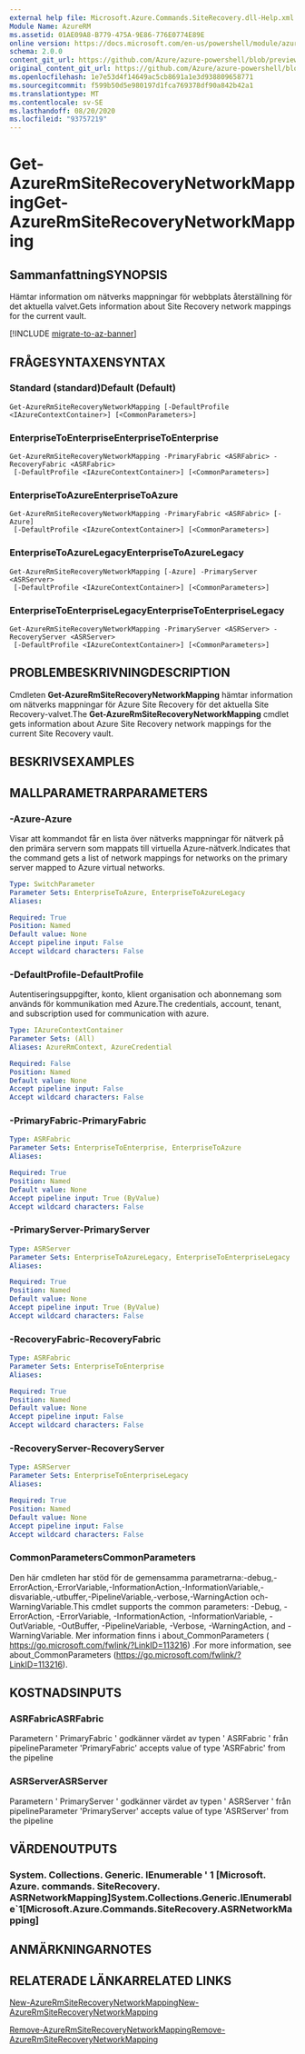 ```yaml
---
external help file: Microsoft.Azure.Commands.SiteRecovery.dll-Help.xml
Module Name: AzureRM
ms.assetid: 01AE09A8-B779-475A-9E86-776E0774E89E
online version: https://docs.microsoft.com/en-us/powershell/module/azurerm.siterecovery/get-azurermsiterecoverynetworkmapping
schema: 2.0.0
content_git_url: https://github.com/Azure/azure-powershell/blob/preview/src/ResourceManager/SiteRecovery/Commands.SiteRecovery/help/Get-AzureRmSiteRecoveryNetworkMapping.md
original_content_git_url: https://github.com/Azure/azure-powershell/blob/preview/src/ResourceManager/SiteRecovery/Commands.SiteRecovery/help/Get-AzureRmSiteRecoveryNetworkMapping.md
ms.openlocfilehash: 1e7e53d4f14649ac5cb8691a1e3d938809658771
ms.sourcegitcommit: f599b50d5e980197d1fca769378df90a842b42a1
ms.translationtype: MT
ms.contentlocale: sv-SE
ms.lasthandoff: 08/20/2020
ms.locfileid: "93757219"
---
```

# <span data-ttu-id="1c50f-101">Get-AzureRmSiteRecoveryNetworkMapping</span><span class="sxs-lookup"><span data-stu-id="1c50f-101">Get-AzureRmSiteRecoveryNetworkMapping</span></span>

## <span data-ttu-id="1c50f-102">Sammanfattning</span><span class="sxs-lookup"><span data-stu-id="1c50f-102">SYNOPSIS</span></span>
<span data-ttu-id="1c50f-103">Hämtar information om nätverks mappningar för webbplats återställning för det aktuella valvet.</span><span class="sxs-lookup"><span data-stu-id="1c50f-103">Gets information about Site Recovery network mappings for the current vault.</span></span>

[!INCLUDE [migrate-to-az-banner](../../includes/migrate-to-az-banner.md)]

## <span data-ttu-id="1c50f-104">FRÅGESYNTAXEN</span><span class="sxs-lookup"><span data-stu-id="1c50f-104">SYNTAX</span></span>

### <span data-ttu-id="1c50f-105">Standard (standard)</span><span class="sxs-lookup"><span data-stu-id="1c50f-105">Default (Default)</span></span>
```
Get-AzureRmSiteRecoveryNetworkMapping [-DefaultProfile <IAzureContextContainer>] [<CommonParameters>]
```

### <span data-ttu-id="1c50f-106">EnterpriseToEnterprise</span><span class="sxs-lookup"><span data-stu-id="1c50f-106">EnterpriseToEnterprise</span></span>
```
Get-AzureRmSiteRecoveryNetworkMapping -PrimaryFabric <ASRFabric> -RecoveryFabric <ASRFabric>
 [-DefaultProfile <IAzureContextContainer>] [<CommonParameters>]
```

### <span data-ttu-id="1c50f-107">EnterpriseToAzure</span><span class="sxs-lookup"><span data-stu-id="1c50f-107">EnterpriseToAzure</span></span>
```
Get-AzureRmSiteRecoveryNetworkMapping -PrimaryFabric <ASRFabric> [-Azure]
 [-DefaultProfile <IAzureContextContainer>] [<CommonParameters>]
```

### <span data-ttu-id="1c50f-108">EnterpriseToAzureLegacy</span><span class="sxs-lookup"><span data-stu-id="1c50f-108">EnterpriseToAzureLegacy</span></span>
```
Get-AzureRmSiteRecoveryNetworkMapping [-Azure] -PrimaryServer <ASRServer>
 [-DefaultProfile <IAzureContextContainer>] [<CommonParameters>]
```

### <span data-ttu-id="1c50f-109">EnterpriseToEnterpriseLegacy</span><span class="sxs-lookup"><span data-stu-id="1c50f-109">EnterpriseToEnterpriseLegacy</span></span>
```
Get-AzureRmSiteRecoveryNetworkMapping -PrimaryServer <ASRServer> -RecoveryServer <ASRServer>
 [-DefaultProfile <IAzureContextContainer>] [<CommonParameters>]
```

## <span data-ttu-id="1c50f-110">PROBLEMBESKRIVNING</span><span class="sxs-lookup"><span data-stu-id="1c50f-110">DESCRIPTION</span></span>
<span data-ttu-id="1c50f-111">Cmdleten **Get-AzureRmSiteRecoveryNetworkMapping** hämtar information om nätverks mappningar för Azure Site Recovery för det aktuella Site Recovery-valvet.</span><span class="sxs-lookup"><span data-stu-id="1c50f-111">The **Get-AzureRmSiteRecoveryNetworkMapping** cmdlet gets information about Azure Site Recovery network mappings for the current Site Recovery vault.</span></span>

## <span data-ttu-id="1c50f-112">BESKRIVS</span><span class="sxs-lookup"><span data-stu-id="1c50f-112">EXAMPLES</span></span>

## <span data-ttu-id="1c50f-113">MALLPARAMETRAR</span><span class="sxs-lookup"><span data-stu-id="1c50f-113">PARAMETERS</span></span>

### <span data-ttu-id="1c50f-114">-Azure</span><span class="sxs-lookup"><span data-stu-id="1c50f-114">-Azure</span></span>
<span data-ttu-id="1c50f-115">Visar att kommandot får en lista över nätverks mappningar för nätverk på den primära servern som mappats till virtuella Azure-nätverk.</span><span class="sxs-lookup"><span data-stu-id="1c50f-115">Indicates that the command gets a list of network mappings for networks on the primary server mapped to Azure virtual networks.</span></span>

```yaml
Type: SwitchParameter
Parameter Sets: EnterpriseToAzure, EnterpriseToAzureLegacy
Aliases: 

Required: True
Position: Named
Default value: None
Accept pipeline input: False
Accept wildcard characters: False
```

### <span data-ttu-id="1c50f-116">-DefaultProfile</span><span class="sxs-lookup"><span data-stu-id="1c50f-116">-DefaultProfile</span></span>
<span data-ttu-id="1c50f-117">Autentiseringsuppgifter, konto, klient organisation och abonnemang som används för kommunikation med Azure.</span><span class="sxs-lookup"><span data-stu-id="1c50f-117">The credentials, account, tenant, and subscription used for communication with azure.</span></span>

```yaml
Type: IAzureContextContainer
Parameter Sets: (All)
Aliases: AzureRmContext, AzureCredential

Required: False
Position: Named
Default value: None
Accept pipeline input: False
Accept wildcard characters: False
```

### <span data-ttu-id="1c50f-118">-PrimaryFabric</span><span class="sxs-lookup"><span data-stu-id="1c50f-118">-PrimaryFabric</span></span>
```yaml
Type: ASRFabric
Parameter Sets: EnterpriseToEnterprise, EnterpriseToAzure
Aliases: 

Required: True
Position: Named
Default value: None
Accept pipeline input: True (ByValue)
Accept wildcard characters: False
```

### <span data-ttu-id="1c50f-119">-PrimaryServer</span><span class="sxs-lookup"><span data-stu-id="1c50f-119">-PrimaryServer</span></span>
```yaml
Type: ASRServer
Parameter Sets: EnterpriseToAzureLegacy, EnterpriseToEnterpriseLegacy
Aliases: 

Required: True
Position: Named
Default value: None
Accept pipeline input: True (ByValue)
Accept wildcard characters: False
```

### <span data-ttu-id="1c50f-120">-RecoveryFabric</span><span class="sxs-lookup"><span data-stu-id="1c50f-120">-RecoveryFabric</span></span>
```yaml
Type: ASRFabric
Parameter Sets: EnterpriseToEnterprise
Aliases: 

Required: True
Position: Named
Default value: None
Accept pipeline input: False
Accept wildcard characters: False
```

### <span data-ttu-id="1c50f-121">-RecoveryServer</span><span class="sxs-lookup"><span data-stu-id="1c50f-121">-RecoveryServer</span></span>
```yaml
Type: ASRServer
Parameter Sets: EnterpriseToEnterpriseLegacy
Aliases: 

Required: True
Position: Named
Default value: None
Accept pipeline input: False
Accept wildcard characters: False
```

### <span data-ttu-id="1c50f-122">CommonParameters</span><span class="sxs-lookup"><span data-stu-id="1c50f-122">CommonParameters</span></span>
<span data-ttu-id="1c50f-123">Den här cmdleten har stöd för de gemensamma parametrarna:-debug,-ErrorAction,-ErrorVariable,-InformationAction,-InformationVariable,-disvariable,-utbuffer,-PipelineVariable,-verbose,-WarningAction och-WarningVariable.</span><span class="sxs-lookup"><span data-stu-id="1c50f-123">This cmdlet supports the common parameters: -Debug, -ErrorAction, -ErrorVariable, -InformationAction, -InformationVariable, -OutVariable, -OutBuffer, -PipelineVariable, -Verbose, -WarningAction, and -WarningVariable.</span></span> <span data-ttu-id="1c50f-124">Mer information finns i about_CommonParameters ( https://go.microsoft.com/fwlink/?LinkID=113216) .</span><span class="sxs-lookup"><span data-stu-id="1c50f-124">For more information, see about_CommonParameters (https://go.microsoft.com/fwlink/?LinkID=113216).</span></span>

## <span data-ttu-id="1c50f-125">KOSTNADS</span><span class="sxs-lookup"><span data-stu-id="1c50f-125">INPUTS</span></span>

### <span data-ttu-id="1c50f-126">ASRFabric</span><span class="sxs-lookup"><span data-stu-id="1c50f-126">ASRFabric</span></span>
<span data-ttu-id="1c50f-127">Parametern ' PrimaryFabric ' godkänner värdet av typen ' ASRFabric ' från pipeline</span><span class="sxs-lookup"><span data-stu-id="1c50f-127">Parameter 'PrimaryFabric' accepts value of type 'ASRFabric' from the pipeline</span></span>

### <span data-ttu-id="1c50f-128">ASRServer</span><span class="sxs-lookup"><span data-stu-id="1c50f-128">ASRServer</span></span>
<span data-ttu-id="1c50f-129">Parametern ' PrimaryServer ' godkänner värdet av typen ' ASRServer ' från pipeline</span><span class="sxs-lookup"><span data-stu-id="1c50f-129">Parameter 'PrimaryServer' accepts value of type 'ASRServer' from the pipeline</span></span>

## <span data-ttu-id="1c50f-130">VÄRDEN</span><span class="sxs-lookup"><span data-stu-id="1c50f-130">OUTPUTS</span></span>

### <span data-ttu-id="1c50f-131">System. Collections. Generic. IEnumerable ' 1 [Microsoft. Azure. commands. SiteRecovery. ASRNetworkMapping]</span><span class="sxs-lookup"><span data-stu-id="1c50f-131">System.Collections.Generic.IEnumerable\`1[Microsoft.Azure.Commands.SiteRecovery.ASRNetworkMapping]</span></span>

## <span data-ttu-id="1c50f-132">ANMÄRKNINGAR</span><span class="sxs-lookup"><span data-stu-id="1c50f-132">NOTES</span></span>

## <span data-ttu-id="1c50f-133">RELATERADE LÄNKAR</span><span class="sxs-lookup"><span data-stu-id="1c50f-133">RELATED LINKS</span></span>

[<span data-ttu-id="1c50f-134">New-AzureRmSiteRecoveryNetworkMapping</span><span class="sxs-lookup"><span data-stu-id="1c50f-134">New-AzureRmSiteRecoveryNetworkMapping</span></span>](./New-AzureRmSiteRecoveryNetworkMapping.md)

[<span data-ttu-id="1c50f-135">Remove-AzureRmSiteRecoveryNetworkMapping</span><span class="sxs-lookup"><span data-stu-id="1c50f-135">Remove-AzureRmSiteRecoveryNetworkMapping</span></span>](./Remove-AzureRmSiteRecoveryNetworkMapping.md)
